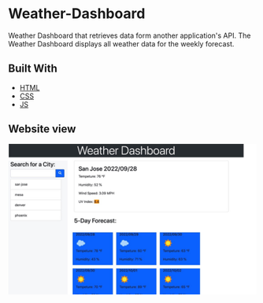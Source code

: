 # Weather-Dashboard
Weather Dashboard that retrieves data form another application's API. The Weather Dashboard displays all weather data for the weekly forecast. 

## Built With

* [HTML](https://developer.mozilla.org/en-US/docs/Web/HTML)
* [CSS](https://developer.mozilla.org/en-US/docs/Web/CSS)
* [JS](https://developer.mozilla.org/en-US/docs/Web/JavaScript)

## Website view
![Web screenshot](dashboard.jpeg)

